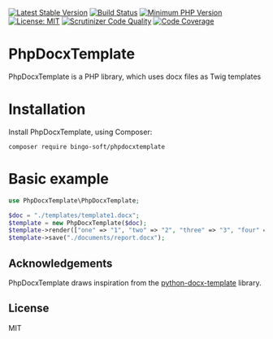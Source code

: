 [![Latest Stable Version](https://poser.pugx.org/bingo-soft/phpdocxtemplate/v/stable.png)](https://packagist.org/packages/bingo-soft/phpdocxtemplate)
[![Build Status](https://travis-ci.org/bingo-soft/phpdocxtemplate.png?branch=master)](https://travis-ci.org/bingo-soft/phpdocxtemplate)
[![Minimum PHP Version](https://img.shields.io/badge/php-%3E%3D%207.4-8892BF.svg)](https://php.net/)
[![License: MIT](https://img.shields.io/badge/License-MIT-green.svg)](https://opensource.org/licenses/MIT)
[![Scrutinizer Code Quality](https://scrutinizer-ci.com/g/bingo-soft/phpdocxtemplate/badges/quality-score.png?b=master)](https://scrutinizer-ci.com/g/bingo-soft/phpdocxtemplate/?branch=master)
[![Code Coverage](https://scrutinizer-ci.com/g/bingo-soft/phpdocxtemplate/badges/coverage.png?b=master)](https://scrutinizer-ci.com/g/bingo-soft/phpdocxtemplate/?branch=master)

# PhpDocxTemplate

PhpDocxTemplate is a PHP library, which uses docx files as Twig templates

# Installation

Install PhpDocxTemplate, using Composer:

```
composer require bingo-soft/phpdocxtemplate
```

# Basic example

```php
use PhpDocxTemplate\PhpDocxTemplate;

$doc = "./templates/template1.docx";
$template = new PhpDocxTemplate($doc);
$template->render(["one" => "1", "two" => "2", "three" => "3", "four" => "4"]);
$template->save("./documents/report.docx");
```

## Acknowledgements

PhpDocxTemplate draws inspiration from the [python-docx-template](https://github.com/elapouya/python-docx-template) library.

## License

MIT

